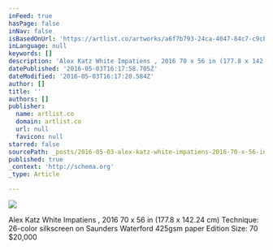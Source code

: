 ```yaml
---
inFeed: true
hasPage: false
inNav: false
isBasedOnUrl: 'https://artlist.co/artworks/a6f7b793-24ca-4047-84c7-c9cbdbd4594d'
inLanguage: null
keywords: []
description: 'Alex Katz White Impatiens , 2016 70 x 56 in (177.8 x 142.24 cm) Technique: 26-color silkscreen on Saunders Waterford 425gsm paper Edition Size: 70 $20,000'
datePublished: '2016-05-03T16:17:58.705Z'
dateModified: '2016-05-03T16:17:20.584Z'
author: []
title: ''
authors: []
publisher:
  name: artlist.co
  domain: artlist.co
  url: null
  favicon: null
starred: false
sourcePath: _posts/2016-05-03-alex-katz-white-impatiens-2016-70-x-56-in-1778-x-14224.md
published: true
_context: 'http://schema.org'
_type: Article

---
```

![](https://the-grid-user-content.s3-us-west-2.amazonaws.com/666db49d-866a-4b6b-a215-7729c3f576a3.jpg)

Alex Katz White Impatiens , 2016 70 x 56 in (177.8 x 142.24 cm) Technique: 26-color silkscreen on Saunders Waterford 425gsm paper Edition Size: 70 $20,000